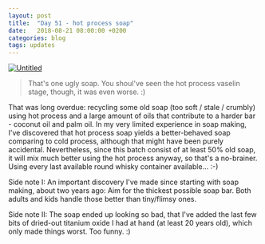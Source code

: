 ```yaml
---
layout: post
title:  "Day 51 - hot process soap"
date:   2018-08-21 08:00:00 +0200
categories: blog
tags: updates
---
```


<a data-flickr-embed="true"  href="https://www.flickr.com/photos/137491954@N07/43339491935/in/dateposted/" title="Untitled"><img src="https://farm2.staticflickr.com/1837/43339491935_b87970a19e_k.jpg"  alt="Untitled"></a><script async src="//embedr.flickr.com/assets/client-code.js" charset="utf-8"></script>

> That's one ugly soap. You shoul've seen the hot process vaselin stage, though, it was even worse. :)

That was long overdue: recycling some old soap (too soft / stale / crumbly) using hot process and a large amount of oils that contribute to a harder bar - coconut oil and palm oil.
In my very limited experience in soap making, I've discovered that hot process soap yields a better-behaved soap comparing to cold process, although that might have been purely accidental. Nevertheless, since this batch consist of at least 50% old soap, it will mix much better using the hot process anyway, so that's a no-brainer.
Using every last available round whisky container available... :-)

Side note I: An important discovery I've made since starting with soap making, about two years ago: Aim for the thickest possible soap bar. Both adults and kids handle those better than tiny/flimsy ones.

Side note II: The soap ended up looking so bad, that I've added the last few bits of dried-out titanium oxide I had at hand (at least 20 years old), which only made things worst. Too funny. :)
